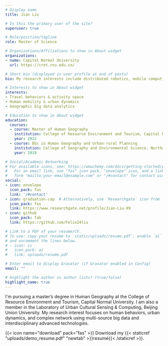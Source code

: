 ```yaml
---
# Display name
title: Jian Liu

# Is this the primary user of the site?
superuser: true

# Role/position/tagline
role: Master of Science

# Organizations/Affiliations to show in About widget
organizations:
- name: Capital Normal University
  url: https://cret.cnu.edu.cn/

# Short bio (displayed in user profile at end of posts)
bio: My research interests include distributed robotics, mobile computing and programmable matter.

# Interests to show in About widget
interests:
- Travel behaviors & activity space
- Human mobility & urban dynamics
- Geographic big data analytics

# Education to show in About widget
education:
  courses:
  - course: Master of Human Geography
    institution: College of Resource Environment and Tourism, Capital Normal University
    year: 2022
  - course: BSc in Human Geography and Urban-rural Planning
    institution: College of Geography and Environmental Science, Northwest Normal University
    year: 2019

# Social/Academic Networking
# For available icons, see: https://wowchemy.com/docs/getting-started/page-builder/#icons
#   For an email link, use "fas" icon pack, "envelope" icon, and a link in the
#   form "mailto:your-email@example.com" or "/#contact" for contact widget.
social:
- icon: envelope
  icon_pack: fas
  link: '/#contact'
- icon: graduation-cap  # Alternatively, use `Researchgate` icon from `ai` icon pack
  icon_pack: fas
  link: https://www.researchgate.net/profile/Jian-Liu-99
- icon: github
  icon_pack: fab
  link: https://github.com/Felix24liu

# Link to a PDF of your resume/CV.
# To use: copy your resume to `static/uploads/resume.pdf`, enable `ai` icons in `params.toml`, 
# and uncomment the lines below.
# - icon: cv
#   icon_pack: ai
#   link: uploads/resume.pdf

# Enter email to display Gravatar (if Gravatar enabled in Config)
email: ""

# Highlight the author in author lists? (true/false)
highlight_name: true
---
```


I'm pursuing a master’s degree in Human Geography at the College of Resource Environment and Tourism, Capital Normal University. I am also a member in the Laboratory of Urban Cultural Sensing & Computing, Beijing Union University. My research interest focuses on human behaviors, urban dynamics, and complex network using multi-source big data and interdisciplinary advanced technologies.

{{< icon name="download" pack="fas" >}} Download my {{< staticref "uploads/demo_resume.pdf" "newtab" >}}resumé{{< /staticref >}}.
